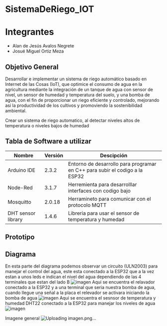 # SistemaDeRiego_IOT

# Integrantes
- Alan de Jesús Avalos Negrete
- Josué Miguel Ortiz Meza

## Objetivo General

Desarrollar e implementar un sistema de riego automático basado en Internet de las Cosas (IoT), que optimice el consumo de agua en la agricultura mediante la integración de un tanque de agua con sensor de nivel, un sensor de humedad y temperatura del suelo, y una bomba de agua, con el fin de proporcionar un riego eficiente y controlado, mejorando así la productividad de los cultivos y promoviendo la sostenibilidad ambiental.

Crear un sistema de riego automatico, al detectar niveles altos de temperatura o niveles bajos de humedad

## Tabla de Software a utilizar

|Nombre|Versión|Descipción|
|-|-|-|
|Arduino IDE|2.3.2|Entorno de desarrollo para programar en C++ para subir el codigo a la ESP32|
|Node-Red|3.1.7|Herremienta para desarrolllar interfaces con codigo bajo|
|Mosquitto|2.0.18|Herramineto para comunicar con el protocolo MQTT|
|DHT sensor library|1.4.6|Libreria para usar el sensor de temperatura y humedad|

## Prototipo

## Diagrama

En esta parte del diagrama podemos observar un circuito (ULN2003) para manejar el control del agua, este esta conectado a la ESP32 que a la vez estan a unos leds e indican el nivel del agua dependiendo de las 4 terminales que estan del lado B
![imagen](https://github.com/JosueMiguelOM/SistemaDeRiego_IOT/assets/109251541/e77fdc82-606f-4e8d-8030-982261029cf8)
Aqui se encuentra el relavador conectado a la ESP32 y a una terminal que seria nuestra bomba de agua, cuando llegue una señal a la placa el relevador se activara iniciando la bomba de agua
![imagen](https://github.com/JosueMiguelOM/SistemaDeRiego_IOT/assets/109251541/5544bbb5-226d-4a3a-9d4a-5d20a496a4c6)
Aqui se encuentra el sesnsor de temperatura y humedad DHT22 conectado a la ESP32 para manejar los niveles de agua
![imagen](https://github.com/JosueMiguelOM/SistemaDeRiego_IOT/assets/109251541/ef49459c-620a-4146-8afc-c32a8788801f)

Imagene general
![Uploading imagen.png…]()


